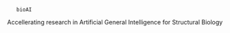 




       bioAI
  Accellerating research
  in Artificial General
  Intelligence for
  Structural Biology
